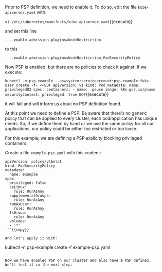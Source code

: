 Prior to PSP definition, we need to enable it. To do so, edit the file `kube-apiserver.yaml` with:

`vi /etc/kubernetes/manifests/kube-apiserver.yaml`{{execute}}

and set this line

```
- --enable-admission-plugins=NodeRestriction
```

to this

```
- --enable-admission-plugins=NodeRestriction,PodSecurityPolicy
```

Now PSP is enabled, but there are no policies to check it against. If we execute:

`
kubectl -n psp-example --as=system:serviceaccount:psp-example:fake-user create -f- <<EOF
apiVersion: v1
kind: Pod
metadata:
  name:      privileged02
spec:
  containers:
    - name:  pause
      image: k8s.gcr.io/pause
      securityContext:
        privileged: true
EOF
`{{execute}}

it will fail and will inform us about no PSP definition found.

At this point we need to define a PSP. Be aware that there's no generic policy that can be applied to every cluster, each pod/application has unique needs. So, if we define them by hand or we use the same policy for all our applications, our policy could be either too restricted or too loose.

For this example, we are defining a PSP explicity blocking privileged containers.

Create a file `example-psp.yaml` with this content:

```
apiVersion: policy/v1beta1
kind: PodSecurityPolicy
metadata:
  name: example
spec:
  privileged: false
  seLinux:
    rule: RunAsAny
  supplementalGroups:
    rule: RunAsAny
  runAsUser:
    rule: RunAsAny
  fsGroup:
    rule: RunAsAny
  volumes:
  - '*'
```{{copy}}

And let's apply it with:

```
kubectl -n psp-example create -f example-psp.yaml
```{{execute}}

Now we have enabled PSP on our cluster and also have a PSP defined. We'll test it in the next step.
